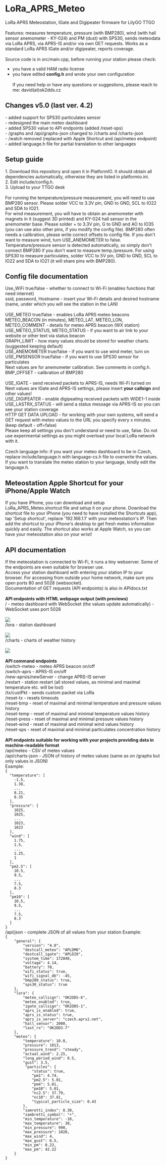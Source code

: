 # LoRa_APRS_Meteo
LoRa APRS Meteostation, IGate and Digipeater firmware for LilyGO TTGO<br><br>
Features: measures temperature, pressure (with BMP280), wind (with hall sensor anemometer - KY-024) and PM (dust) with SPS30, sends meteodata via LoRa APRS, via APRS-IS and/or via own GET requests. Works as a standard LoRa APRS IGate and/or digipeater, reports coverage.<br><br>
Source code is in src/main.cpp, before running your station please check:<br>
- you have a valid HAM radio license
- you have edited <b>config.h</b> and wrote your own configuration
<br><br>
If you need help or have any questions or suggestions, please reach to me: david(at)ok2dds.cz
<h2>Changes v5.0 (last ver. 4.2)</h2>
- added support for SPS30 particulates sensor<br>
- redesigned the main meteo dashboard<br>
- added SPS30 value to API endpoints (added /reset-sps)<br>
- /graphs and /api/graphs-json changed to /charts and /charts-json<br>
- /watch removed (replaced with Apple Shortcut and /api/meteo endpoint)<br>
- added language.h file for partial translation to other languages
<h2>Setup guide</h2>
1. Download this repository and open it in PlatformIO. It should obtain all dependencies automatically, otherwise they are listed in platformio.ini.<br>
2. Edit include/config.h.<br>
3. Upload to your TTGO desk<br><br>
For running the temperature/pressure measurement, you will need to use BMP280 sensor. Please solder VCC to 3.3V pin, GND to GND, SCL to IO22 and SDA to IO21.<br>
For wind measurement, you will have to obtain an anemometer with magnets in it (suggest 3D printed) and KY-024 hall sensor in the anemometer base. Please solder + to 3.3V pin, G to GND and AO to IO35 (you can use also other pins, if you modify the config file). BMP280 often needs a calibration, please write correct offsets to config file. If you don't want to measure wind, turn USE_ANEMOMETER to false. Temperature/pressure sensor is detected automatically, so simply don't connect BMP280 if you don't want to measure temp./pressure. For using SPS30 to measure particulates, solder VCC to 5V pin, GND to GND, SCL to IO22 and SDA to IO21 (it will share pins with BMP280).<br>
<h2>Config file documentation</h2>
Use_WiFi true/false - whether to connect to Wi-Fi (enables functions that need internet)<br>
ssid, password, Hostname - insert your Wi-Fi details and desired hostname (name, under which you will see the station in the LAN)<br><br>
USE_METEO true/false - enables LoRa APRS meteo beacons<br>
METEO_BEACON (in minutes), METEO_LAT, METEO_LON, METEO_COMMENT - details for meteo APRS beacon (WX station)<br>
USE_METEO_STATUS, METEO_STATUS - if you want to air link to your website or other text via status beacon<br>
GRAPH_LIMIT - how many values should be stored for weather charts. (suggested keeping default)<br>
USE_ANEMOMETER true/false - if you want to use wind meter, turn on<br>
USE_PMSENSOR true/false - if you want to use SPS30 sensor for particulates<br>
Next values are for anemometer calibration. See comments in config.h.<br>
BMP_OFFSET - calibration of BMP280<br><br>
USE_IGATE - send received packets to APRS-IS, needs Wi-Fi turned on<br>
Next values are IGate and APRS-IS settings, please insert <b>your callsign</b> and other values!<br>
USE_DIGIPEATER - enable digipeating received packets with WIDE1-1 inside<br>
USE_LASTRX_STATUS - will send a status message via APRS-IS so you can see your station coverage<br>
HTTP GET DATA UPLOAD - for working with your own systems, will send a GET request with meteo values to the URL you specify every x minutes. (keep default - off=false)<br>
Please keep all settings you don't understand or need to use, false. Do not use experimental settings as you might overload your local LoRa network with it.<br><br>
Czech language info: if you want your meteo dashboard to be in Czech, replace include/language.h with language-cs.h file to overwrite the values.<br>
If you want to translate the meteo station to your language, kindly edit the language.h.<br>
<h2>Meteostation Apple Shortcut for your iPhone/Apple Watch</h2>
If you have iPhone, you can download and setup LoRa_APRS_Meteo.shortcut file and setup it on your phone. Download the shortcut file to your iPhone (you need to have installed the Shortcuts app), tap 'Setup shortcut', replace '192.168.1.1' with your meteostation's IP. Then add the shortcut to your iPhone's desktop to get fresh meteo information quickly and easily. The shortcut also works at Apple Watch, so you can have your meteostation also on your wrist!
<h2>API documentation</h2>
If the meteostation is connected to Wi-Fi, it runs a tiny webserver. Some of the endpoints are even suitable for browser use.<br>Access your station dashboard with entering your station IP to your browser. For accessing from outside your home network, make sure you open ports 80 and 5028 (websocket).<br>Documentation of GET requests (API endpoints) is also in APIdocs.txt<br><br>
<b>API endpoints with HTML webpage output (with previews)</b><br>
/ - meteo dashboard with WebSocket (the values update automatically) - WebSocket uses port 5028<br><br>
<img src="https://github.com/ddaqua6/LoRa_APRS_Meteo/blob/main/img/meteo.png"><br>
/lora - station dashboard<br><br>
<img src="https://github.com/ddaqua6/LoRa_APRS_Meteo/blob/main/img/dashboard.png"><br>
/charts - charts of weather history<br><br>
<img src="https://github.com/ddaqua6/LoRa_APRS_Meteo/blob/main/img/charts.png"><br><br>
<b>API command endpoints</b><br>
/switch-meteo - meteo APRS beacon on/off<br>
/switch-aprs - APRS-IS on/off<br>
/new-aprsis/newServer - change APRS-IS server<br>
/restart - station restart (all stored values, as minimal and maximal temperature etc. will be lost)<br>
/tx/custPkt - sends custom packet via LoRa<br>
/reset-tx - resets timeouts<br>
/reset-bmp - reset of maximal and minimal temperature and pressure values history<br>
/reset-temp - reset of maximal and minimal temperature values history<br>
/reset-press - reset of maximal and minimal pressure values history<br>
/reset-wind - reset of maximal and minimal wind values history<br>
/reset-sps - reset of maximal and minimal particulates concentration history<br><br>
<b>API endpoints suitable for working with your projects providing data in machine-readable format</b><br>
/api/meteo - CSV of meteo values<br>
/api/charts-json - JSON of history of meteo values (same as on /graphs but only values in JSON)<br>
Example:
<code>
{
  "temperature": [
    -1.5,
    1.38,
    ...
    8.21,
    8.35
  ],
  "pressure": [
    1025,
    1025,
    ...
    1023,
    1023
  ],
  "wind": [
    1.75,
    1.5,
    ...
    1.25,
    1
  ],
  "pm2.5": [
	10.5,
	9.5,
	...
	7.5,
	8.3
  ],
  "pm10": [
	10.5,
	9.5,
	...
	7.5,
	8.3
  ]
}
</code>
/api/json - complete JSON of all values from your station
Example:
<code>
{
	"general": {
		"version": "4.0",
		"destcall_meteo": "APLDM0",
		"destcall_igate": "APLDI0",
		"system_time": 172848,
		"voltage": 4.14,
		"battery": 70,
		"wifi_status": true,
		"wifi_signal_db": -45,
		"bmp280_status": true,
		"sps30_status": true
	},
	"lora": {
		"meteo_callsign": "OK2DDS-6",
		"meteo_enabled": true,
		"igate_callsign": "OK2DDS-1",
		"aprs_is_enabled": true,
		"aprs_is_status": true,
		"aprs_is_server": "czech.aprs2.net",
		"hall_sensor": 2000,
		"last_rx": "OK2DDS-7"
	},
	"meteo": {
		"temperature": 10.0,
		"pressure": 1013,
		"pressure_trend": "steady",
		"actual_wind": 2.25,
		"long_period_wind": 0.5,
		"gust": 3.5,
		 "particles": {
			"status": true,
			"pm1": 4.74,
			"pm2.5": 5.01,
			"pm4": 5.01,
			"pm10": 5.01,
			"nc2.5": 37.79,
			"nc10": 37.81,
			"typical_particle_size": 0.43
		},
		"zamretti_index": 8.30,
		"zambretti_symbol": "&#9728;",
		"min_temperature": -10,
		"max_temperature": 30,
		"min_pressure": 990,
		"max_pressure": 1020,
		"max_wind": 4,
		"max_gust": 6.5,
		"min_pm": 0.23,
		"max_pm": 42.22
	}
}
</code>